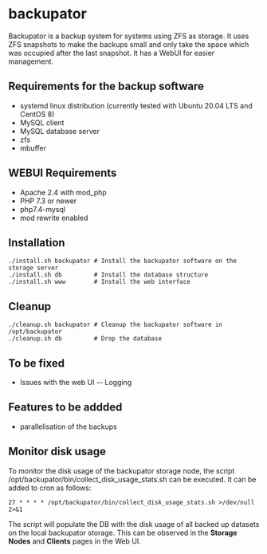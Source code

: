 # backupator

Backupator is a backup system for systems using ZFS as storage. It uses ZFS snapshots to make the backups small and only take the space which was occupied after the last snapshot. It has a WebUI for easier management.

## Requirements for the backup software
 - systemd linux distribution (currently tested with Ubuntu 20.04 LTS and CentOS 8)
 - MySQL client
 - MySQL database server
 - zfs
 - mbuffer

## WEBUI Requirements
- Apache 2.4 with mod_php
- PHP 7.3 or newer
- php7.4-mysql
- mod rewrite enabled

## Installation
```
./install.sh backupator # Install the backupator software on the storage server
./install.sh db         # Install the database structure
./install.sh www        # Install the web interface
```

## Cleanup
```
./cleanup.sh backupator # Cleanup the backupator software in /opt/backupator
./cleanup.sh db         # Drop the database
```

## To be fixed
 - Issues with the web UI
 -- Logging

## Features to be addded
 - parallelisation of the backups

## Monitor disk usage
To monitor the disk usage of the backupator storage node, the script /opt/backupator/bin/collect_disk_usage_stats.sh can be executed.
It can be added to cron as follows:
```
27 * * * * /opt/backupator/bin/collect_disk_usage_stats.sh >/dev/null 2>&1
```
The script will populate the DB with the disk usage of all backed up datasets on the local backupator storage.
This can be observed in the **Storage Nodes** and **Clients** pages in the Web UI.
